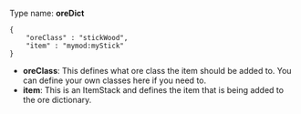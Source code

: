 Type name: __oreDict__

	{
		"oreClass" : "stickWood",
		"item" : "mymod:myStick"
	}
	
* __oreClass__: This defines what ore class the item should be added to. You can define your own classes here if you need to.
* __item__: This is an ItemStack and defines the item that is being added to the ore dictionary.
